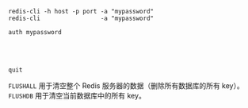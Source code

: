 






`redis-cli -h host -p port -a "mypassword"`  
`redis-cli                 -a "mypassword"`     

`auth mypassword`  



 



<br><br>

`quit`   

`FLUSHALL` 用于清空整个 Redis 服务器的数据（删除所有数据库的所有 key）。  
`FLUSHDB` 用于清空当前数据库中的所有 key。



